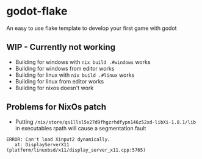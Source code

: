# godot-flake
An easy to use flake template to develop your first game with godot

## WIP - Currently not working
* Building for windows with `nix build .#windows` works
* Building for windows from editor works
* Building for linux with `nix build .#linux` works
* Building for linux from editor works
* Building for nixos doesn't work

## Problems for NixOs patch
* Putting `/nix/store/qs1llsl5x27d9fhgzrhdfypn146z52xd-libXi-1.8.1/lib` in executables rpath will cause a segmentation fault
```
ERROR: Can't load Xinput2 dynamically.
   at: DisplayServerX11 (platform/linuxbsd/x11/display_server_x11.cpp:5765)
```

